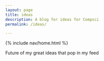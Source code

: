 ```yaml
---
layout: page
title: ideas
description: A blog for ideas for Compsci
permalink: /ideas/

---
```

{% include nav/home.html %}

Future of my great ideas that pop in my feed